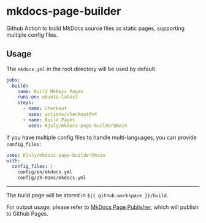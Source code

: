 # mkdocs-page-builder
Github Action to build MkDocs source files as static pages, supporting multiple config files.

## Usage

The `mkdocs.yml` in the root directory will be used by default.
```yaml
jobs:
  build:
    name: Build MkDocs Pages
    runs-on: ubuntu-latest
    steps:
      - name: Checkout
        uses: actions/checkout@v4
      - name: Build Pages
        uses: Kjuly/mkdocs-page-builder@main
```

If you have multiple config files to handle multi-languages, you can provide `config_files`:
```yaml
uses: Kjuly/mkdocs-page-builder@main
with:
  config_files: |-
    config/en/mkdocs.yml
    config/zh-Hans/mkdocs.yml
```

---

The build page will be stored in `${{ github.workspace }}/build`.

For output usage, please refer to [MkDocs Page Publisher](mkdocs-page-publisher), which will publish to Github Pages.


  [mkdocs-page-publisher]: https://github.com/Kjuly/mkdocs-page-publisher
